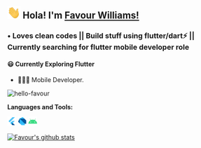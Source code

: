 ## <img src="https://raw.githubusercontent.com/Eunit99/eunit99/master/img/wave.gif" width="30px"> Hola! I'm [Favour Williams!](https://twitter.com/TechCodee) 
### • Loves clean codes || Build stuff using flutter/dart⚡️ || Currently searching for flutter mobile developer role 
#### 😃 Currently Exploring Flutter

* 👨🏾‍💻 Mobile Developer.

<p align="left"> <img src="https://komarev.com/ghpvc/?username=hello-favour&label=Views&color=blue&style=plastic" alt="hello-favour" /> </p>


**Languages and Tools:**  

<code><img height="20" src="https://raw.githubusercontent.com/github/explore/80688e429a7d4ef2fca1e82350fe8e3517d3494d/topics/flutter/flutter.png"></code>
<code><img height="20" src="https://raw.githubusercontent.com/github/explore/80688e429a7d4ef2fca1e82350fe8e3517d3494d/topics/dart/dart.png"></code>
<code><img height="20" src="https://raw.githubusercontent.com/github/explore/80688e429a7d4ef2fca1e82350fe8e3517d3494d/topics/android/android.png"></code>
  


<a href="https://github.com/hello-favour">
 <img align="center" src="https://github-readme-stats.vercel.app/api?username=hello-favour&show_icons=true&theme=dark&line_height=27" alt="Favour's github stats"/>
</a>



